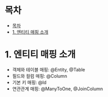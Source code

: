 # 목차
- [목차](#목차)
- [1. 엔티티 매핑 소개](#1-엔티티-매핑-소개)

# 1. 엔티티 매핑 소개
- 객체와 테이블 매핑: @Entity, @Table
- 필드와 컬럼 매핑: @Column
- 기본 키 매핑: @Id
- 연관관계 매핑: @ManyToOne, @JoinColumn